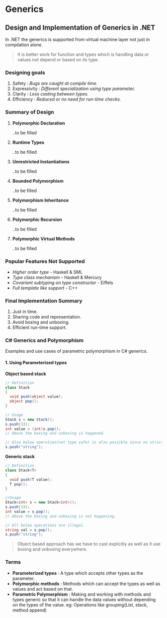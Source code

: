 # Generics
## Design and Implementation of Generics in .NET
In .NET the generics is supported from virtual machine layer not just in compilation alone.
> It is better work for function and types which is handling data or values not depend or based on its type.
### Designing goals
1. Safety : *Bugs are caught at compile time.*
2. Expressivity : *Different specialization using type parameter.*
3. Clarity : *Less casting between types.*
4. Efficiency : *Reduced or no need for run-time checks.* 

### Summary of Design
1. **Polymorphic Declaration** <p>
..to be filled

2. **Runtime Types** <p>
..to be filled

3. **Unrestricted Instantiations** <p>
..to be filled

4. **Bounded Polymorphism** <p>
..to be filled

5. **Polymorphism Inheritance** <p>
..to be filled

6. **Polymorphic Recursion** <p>
..to be filled

7. **Polymorphic Virtual Methods** <p>
..to be filled

### Popular Features Not Supported
- *Higher order type* - Haskell & SML
- *Type class mechanism* - Haskell & Mercury
- *Covariant subtyping on type constructor* - Eiffels
- *Full template like support* - C++

### Final Implementation Summary
1. Just in time.
2. Sharing code and representation.
3. Avoid boxing and unboxing.
4. Efficient run-time support.

### C# Generics and Polymorphism
Examples and use cases of parametric polymorphism in C# generics.

#### 1. Using Parameterized types
**Object based stack**
```csharp
// Definition
class Stack
{
  void push(object value);
  object pop();
}

// Usage
Stack s = new Stack();
s.push(13);
int value = (int)s.pop();
// Above the boxing and unboxing is happened.

// Also belew operation(not type safe) is also possible since no strict type checking.
s.push("string");

```
**Generic stack**
```csharp
// Definition
class Stack<T>
{
  void push(T value);
  T pop();
}

//Usage
Stack<int> s = new Stack<int>();
s.push(13);
int value = s.pop();
// Above the boxing and unboxing is not happening.

// All below operations are illegal.
string val = s.pop();
s.push("string");
```
> Object based approach has we have to cast explicitly as well as it use boxing and unboxing everywhere.
### Terms
- **Parameterized types** : A type which accepts other types as the parameter.
- **Polymorphic methods** : Methods which can accept the types as well as values and act based on that.
- **Parametric Polymorphism** : Making and working with methods and types generic so that it can handle the data values without depending on the types of the value. eg: Operations like grouping(List, stack, method append)
